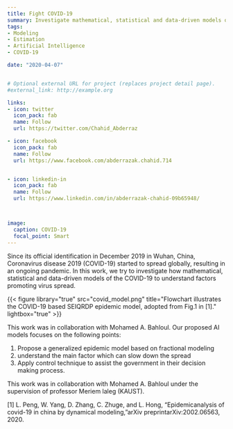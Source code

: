 ```yaml
---
title: Fight COVID-19
summary: Investigate mathematical, statistical and data-driven models of the COVID-19 to understand factors promoting  virus spread.
tags:
- Modeling
- Estimation
- Artificial Intelligence
- COVID-19

date: "2020-04-07"


# Optional external URL for project (replaces project detail page).
#external_link: http://example.org

links:
- icon: twitter
  icon_pack: fab
  name: Follow
  url: https://twitter.com/Chahid_Abderraz

- icon: facebook
  icon_pack: fab
  name: Follow
  url: https://www.facebook.com/abderrazak.chahid.714


- icon: linkedin-in
  icon_pack: fab
  name: Follow
  url: https://www.linkedin.com/in/abderrazak-chahid-09b65948/



image:
  caption: COVID-19
  focal_point: Smart
---
```


Since its official identification in December 2019 in Wuhan, China, Coronavirus disease 2019 (COVID-19) started to spread globally, resulting in an ongoing pandemic. In this work, we try to investigate how  mathematical, statistical and data-driven models of the COVID-19 to understand factors promoting  virus spread.


{{< figure library="true" src="covid_model.png" title="Flowchart illustrates the COVID-19 based SEIQRDP epidemic model, adopted from Fig.1 in [1]." lightbox="true" >}}


 This work was in collaboration with Mohamed A. Bahloul. Our proposed AI models focuses on the following points:

1. Propose a generalized epidemic model based on fractional modeling
2. understand the  main factor which can slow down the spread
3. Apply control technique to assist the government in their decision making process.

This work was in collaboration with Mohamed A. Bahloul under the supervision of professor Meriem laleg (KAUST).


[1] L. Peng, W. Yang, D. Zhang, C. Zhuge, and L. Hong, “Epidemicanalysis of covid-19 in china by dynamical modeling,”arXiv preprintarXiv:2002.06563, 2020.
